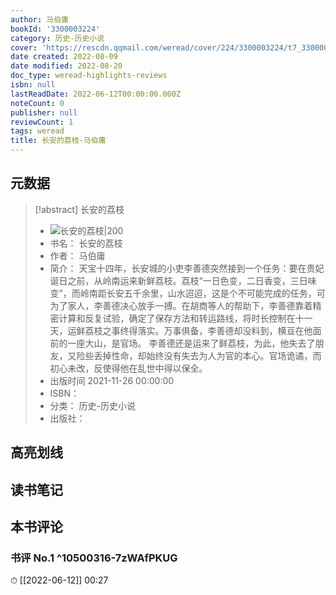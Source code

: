 ```yaml
---
author: 马伯庸
bookId: '3300003224'
category: 历史-历史小说
cover: 'https://rescdn.qqmail.com/weread/cover/224/3300003224/t7_3300003224.jpg'
date created: 2022-08-09
date modified: 2022-08-20
doc_type: weread-highlights-reviews
isbn: null
lastReadDate: 2022-06-12T00:00:00.000Z
noteCount: 0
publisher: null
reviewCount: 1
tags: weread
title: 长安的荔枝-马伯庸
---
```


## 元数据

> [!abstract] 长安的荔枝
> - ![ 长安的荔枝|200](https://rescdn.qqmail.com/weread/cover/224/3300003224/t7_3300003224.jpg)
> - 书名： 长安的荔枝
> - 作者： 马伯庸
> - 简介： 天宝十四年，长安城的小吏李善德突然接到一个任务：要在贵妃诞日之前，从岭南运来新鲜荔枝。荔枝“一日色变，二日香变，三日味变”，而岭南距长安五千余里，山水迢迢，这是个不可能完成的任务，可为了家人，李善德决心放手一搏。在胡商等人的帮助下，李善德靠着精密计算和反复试验，确定了保存方法和转运路线，将时长控制在十一天，运鲜荔枝之事终得落实。万事俱备，李善德却没料到，横亘在他面前的一座大山，是官场。 李善德还是运来了鲜荔枝，为此，他失去了朋友，又险些丢掉性命，却始终没有失去为人为官的本心。官场诡谲，而初心未改，反使得他在乱世中得以保全。
> - 出版时间 2021-11-26 00:00:00
> - ISBN：
> - 分类： 历史-历史小说
> - 出版社：

## 高亮划线

## 读书笔记

## 本书评论

### 书评 No.1 ^10500316-7zWAfPKUG

⏱ [[2022-06-12]] 00:27
